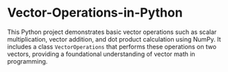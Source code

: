 # Vector-Operations-in-Python
 This Python project demonstrates basic vector operations such as scalar multiplication, vector addition, and dot product calculation using NumPy. It includes a class `VectorOperations` that performs these operations on two vectors, providing a foundational understanding of vector math in programming.
